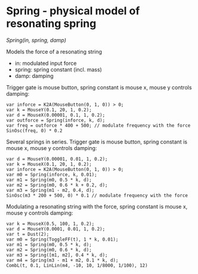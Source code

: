 # Spring - physical model of resonating spring

_Spring(in, spring, damp)_

Models the force of a resonating string

- in: modulated input force
- spring: spring constant (incl. mass)
- damp: damping

Trigger gate is mouse button, spring constant is mouse x, mouse y controls damping:

	var inforce = K2A(MouseButton(0, 1, 0)) > 0;
	var k = MouseY(0.1, 20, 1, 0.2);
	var d = MouseX(0.00001, 0.1, 1, 0.2);
	var outforce = Spring(inforce, k, d);
	var freq = outforce * 400 + 500; // modulate frequency with the force
	SinOsc(freq, 0) * 0.2


Several springs in series.  Trigger gate is mouse button, spring constant is mouse x, mouse y controls damping:

	var d = MouseY(0.00001, 0.01, 1, 0.2);
	var k = MouseX(0.1, 20, 1, 0.2);
	var inforce = K2A(MouseButton(0, 1, 0)) > 0;
	var m0 = Spring(inforce, k, 0.01);
	var m1 = Spring(m0, 0.5 * k, d);
	var m2 = Spring(m0, 0.6 * k + 0.2, d);
	var m3 = Spring(m1 - m2, 0.4, d);
	SinOsc(m3 * 200 + 500, 0) * 0.1 // modulate frequency with the force

Modulating a resonating string with the force, spring constant is mouse x, mouse y controls damping:

	var k = MouseX(0.5, 100, 1, 0.2);
	var d = MouseY(0.0001, 0.01, 1, 0.2);
	var t = Dust(2);
	var m0 = Spring(ToggleFF(t), 1 * k, 0.01);
	var m1 = Spring(m0, 0.5 * k, d);
	var m2 = Spring(m0, 0.6 * k, d);
	var m3 = Spring([m1, m2], 0.4 * k, d);
	var m4 = Spring(m3 - m1 + m2, 0.1 * k, d);
	CombL(t, 0.1, LinLin(m4, -10, 10, 1/8000, 1/100), 12)

